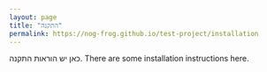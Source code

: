 ```yaml
---
layout: page
title: "התקנה"
permalink: https://nog-frog.github.io/test-project/installation
---
```


כאן יש הוראות התקנה.
There are some installation instructions here.

